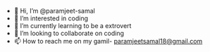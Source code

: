 - 👋 Hi, I’m @paramjeet-samal
- 👀 I’m interested in coding
- 🌱 I’m currently learning to be a extrovert
- 💞️ I’m looking to collaborate on coding
- 📫 How to reach me on my gamil- paramjeetsamal18@gmail.com

<!---
paramjeet-samal/paramjeet-samal is a ✨ special ✨ repository because its `README.md` (this file) appears on your GitHub profile.
You can click the Preview link to take a look at your changes.
--->

